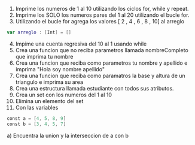 1. Imprime los numeros de 1 al 10 utilizando los ciclos for, while y repeat.
2. Imprime los SOLO los numeros pares del 1 al 20 utilizando el bucle for.
3. Utilizando el bucle for agrega los valores [ 2 , 4 , 6 , 8 , 10] al arreglo
```swift
var arreglo : [Int] = []
```
4. Impime una cuenta regresiva del 10 al 1 usando while
5. Crea una funcion que no reciba parametros llamada nombreCompleto que imprima tu nombre
6. Crea una funcion que reciba como parametros tu nombre y apellido e imprima "Hola soy nombre apellido"
7. Crea una funcion que reciba como paramatros la base y altura de un triangulo e imprima su area
8. Crea una estructura llamada estudiante con todos sus atributos.
9. Crea un set con los numeros del 1 al 10
10. Elimina un elemento del set
11. Con las variables
```swift
const a = [4, 5, 8, 9]
const b = [3, 4, 5, 7]
```
a) Encuentra la union y la interseccion de a con b
